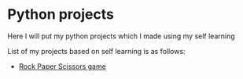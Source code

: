 # Python projects

Here I will put my python projects which I made using my self learning

List of my projects based on self learning is as follows:
* [Rock Paper Scissors game](https://github.com/sahildari/rock-paper-scissor)
